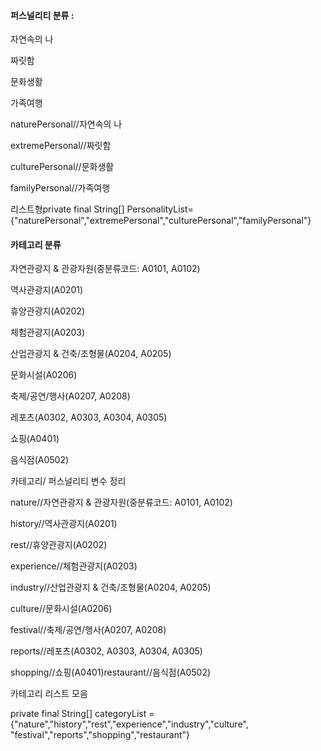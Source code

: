 #### 퍼스널리티 분류 : 

자연속의 나

 짜릿함

문화생활

가족여행

naturePersonal//자연속의 나

extremePersonal//짜릿함

culturePersonal//문화생활

familyPersonal//가족여행

리스트형private final String[] PersonalityList={"naturePersonal","extremePersonal","culturePersonal","familyPersonal"}



#### 카테고리 분류

자연관광지 & 관광자원(중분류코드: A0101, A0102)

역사관광지(A0201)

휴양관광지(A0202)

체험관광지(A0203)

산업관광지 & 건축/조형물(A0204, A0205)

문화시설(A0206)

축제/공연/행사(A0207, A0208)

레포츠(A0302, A0303, A0304, A0305)

쇼핑(A0401)

음식점(A0502)

카테고리/ 퍼스널리티 변수 정리

nature//자연관광지 & 관광자원(중분류코드: A0101, A0102)

history//역사관광지(A0201)

rest//휴양관광지(A0202)

experience//체험관광지(A0203)

industry//산업관광지 & 건축/조형물(A0204, A0205)

culture//문화시설(A0206)

festival//축제/공연/행사(A0207, A0208)

reports//레포츠(A0302, A0303, A0304, A0305)

shopping//쇼핑(A0401)restaurant//음식점(A0502)

카테고리 리스트 모음

private final String[] categoryList = {"nature","history","rest","experience","industry","culture", "festival","reports","shopping","restaurant"}